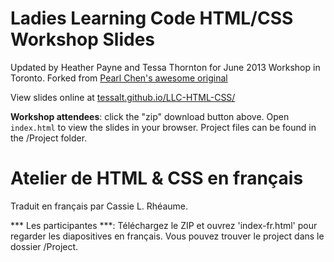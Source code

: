 Ladies Learning Code HTML/CSS Workshop Slides
=============================================
Updated by Heather Payne and Tessa Thornton for June 2013 Workshop in Toronto. Forked from [Pearl Chen's awesome original](https://github.com/pchen/LLC-HTML-CSS)

View slides online at [tessalt.github.io/LLC-HTML-CSS/](http://tessalt.github.io/LLC-HTML-CSS/)

**Workshop attendees**: click the "zip" download button above. Open `index.html` to view the slides in your browser. Project files can be found in the /Project folder.


Atelier de HTML & CSS en français
=============================================
Traduit en français par Cassie L. Rhéaume.

*** Les participantes ***: Téléchargez le ZIP et ouvrez 'index-fr.html' pour regarder les diapositives en français. Vous pouvez trouver le project dans le dossier /Project.